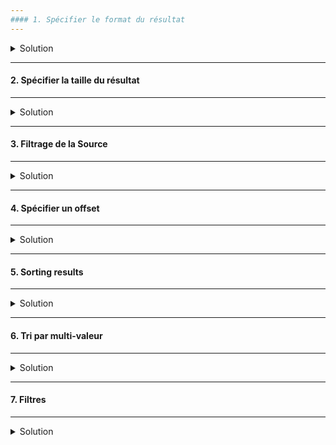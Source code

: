 ```yaml
---
#### 1. Spécifier le format du résultat
---
```

<details>
<summary>Solution</summary>

##### :arrow_forward: Retourner les résultats en YAML

```
GET /recipe?format=yaml
```

##### :arrow_forward: Retourner les résultats en JSON formatté

```
GET /recipe/_search?pretty
{
    "query": {
      "match": { "title": "vegan" }
    }
}
```
Sous Kibana le résultat est mis en forme par défaut, par contre en ligne de commande avec cURL l'utilisation du paramètre `pretty` n'est pas superflu.<br/>
Résulat sans le paramètre `pretty` en ligne de commande :

<img src="https://i.ibb.co/sgP2NBH/01-Screenshot-from-2021-03-19-11-46-10-copy.png" width="80%">

Joli pavé.


</details>

---
#### 2. Spécifier la taille du résultat
---
<details>
<summary>Solution</summary>

##### :arrow_forward: En utilisant un paramètre de la requête

```
GET /recipe/_search?size=2
{
  "_source": false,
  "query": {
    "match": {
      "title": "pasta"
    }
  }
}
```

Même si le nombre de résultat répondant à la recherche est de 9, seuls les 2 éléments ayant le plus haut score de pertinance sont affichés.

<img src="https://i.ibb.co/8r4f31N/02-Screenshot-2021-03-19-Dev-Tools-Elastic.png" width="20%">

##### :arrow_forward: En utilisant le paramètre dans le corps de la requête

```
GET /recipe/_search
{
  "_source": false,
  "size": 2,
  "query": {
    "match": {
      "title": "pasta"
    }
  }
}
```


</details>

---
#### 3. Filtrage de la Source
---
<details>
<summary>Solution</summary>

Par défaut tout le contenu est retourné. Il est possible de réduire la quantité d'information retournée dans source par soucis de clarté ou de réduction du flux sur le réseau, spécialement quand le résultat est très volumineux et avec beaucoup de longs textes.<br/>

##### :arrow_forward: Exclure complétement le champ `_source`
Cela peut être pertinent quand les seules informations ciblées sont les identifiants des documents.
```
GET /recipe/_search
{
  "_source": false,
  "query": {
    "match": { "title": "vegan" }
  }
}
```

Sans `_source` :

<img src="https://i.ibb.co/0KmpCXK/03-1-Screenshot-2021-03-19-Dev-Tools-Elastic.png" width="30%">

Avec `_source` :

<img src="https://i.ibb.co/K9cYGYf/03-2-Screenshot-2021-03-19-Dev-Tools-Elastic.png" width="80%">

##### :arrow_forward: Retourner le champ `created` uniquement

```
GET /recipe/_search
{
  "_source": "created",
  "query": {
    "match": { "title": "vegan" }
  }
}
```

<img src="https://i.ibb.co/jRVmXRF/04-Screenshot-2021-03-19-Dev-Tools-Elastic.png" width="30%">

##### :arrow_forward: Retourner un ensemble de clés spécifiques d'un objet
Rajouter le titre de la recette pour une meilleure lisibilité.
```
GET /recipe/_search
{
  "_source": ["ingredients.name", "title"]
  "query": {
    "match": { "title": "cheese" }
  }
}
```

<img src="https://i.ibb.co/2STM3fd/05-Screenshot-2021-03-19-Dev-Tools-Elastic.png" width="30%">

##### :arrow_forward: Retourner toutes les clés de l'objet `ingredients`

```
GET /recipe/_search
{
  "_source": "ingredients.*",
  "query": {
    "match": { "title": "cheese" }
  }
}
```

<img src="https://i.ibb.co/D1L5Phf/06-Screenshot-2021-03-19-Dev-Tools-Elastic.png" width="30%">

##### :arrow_forward: Retourner l'objet `ingredients` avec toutes les clés et le champ `servings`

```
GET /recipe/_search
{
  "_source": [ "ingredients.*", "servings", "title" ],
  "query": {
    "match": { "title": "cheese" }
  }
}
```

<img src="https://i.ibb.co/wKNtsn6/07-Screenshot-2021-03-19-Dev-Tools-Elastic.png" width="40%">

##### :arrow_forward: Inclure toutes les clés de l'objet `ingredients` object', excepté la clé `name`

```
GET /recipe/_search
{
  "_source": {
    "includes": [ "ingredients.*", "title"],
    "excludes": "ingredients.name"
  },
  "query": {
    "match": { "title": "cheese" }
  }
}
```

<img src="https://i.ibb.co/1f4dh53/08-Screenshot-2021-03-19-Dev-Tools-Elastic.png" width="40%">


</details>

---
#### 4. Spécifier un offset
---
<details>
<summary>Solution</summary>

##### :arrow_forward: Spécifier un offset avec le paramètre `from`

```
GET /recipe/_search
{
  "_source": false,
  "size": 2,
  "from": 2,
  "query": {
    "match": {
      "title": "pasta"
    }
  }
}
```

<img src="https://i.ibb.co/42WZr3t/09-Screenshot-2021-03-19-Dev-Tools-Elastic.png" width="30%">


</details>

---
#### 5. Sorting results
---
<details>
<summary>Solution</summary>

##### :arrow_forward: Tri ascendant (implicite) par `preparation_time_minutes`

```
GET /recipe/_search
{
  "_source": false,
  "query": {
    "match_all": {}
  },
  "sort": [
    "preparation_time_minutes"
  ]
}
```

Malgrè l'exclusion complète de `_source`, le critère de tri est visible dans l'élément `sort`.

<img src="https://i.ibb.co/S6qJYPg/10-Screenshot-2021-03-19-Dev-Tools-Elastic.png" width="30%">

##### :arrow_forward: Tri descendant (explicite) par `created`

```
GET /recipe/_search
{
  "_source": "created",
  "query": {
    "match_all": {}
  },
  "sort": [
    { "created": "desc" }
  ]
}
```

L'élément `created` affiché dans le `sort` n'est pas la date formattée mais la représentation sous forme de nombre de millisecondes depuis le 1er Janvier 1970.

<img src="https://i.ibb.co/GW6XDnd/11-Screenshot-2021-03-19-Dev-Tools-Elastic.png" width="30%">

##### :arrow_forward: Tri par multiple champs

Ici les recettes sont d'abord trièes en fonction du temps de préparation (ascendant) et ensuite par la date de création (descendant).
```
GET /recipe/_search
{
  "_source": [ "preparation_time_minutes", "created" ],
  "query": {
    "match_all": {}
  },
  "sort": [
    { "preparation_time_minutes": "asc" },
    { "created": "desc" }
  ]
}
```


</details>

---
#### 6. Tri par multi-valeur
---
<details>
<summary>Solution</summary>

##### :arrow_forward: Trier par moyenne de ratings (descendant)
```
GET /recipe/_search
{
  "_source": "ratings",
  "query": {
    "match_all": {}
  },
  "sort": [
    {
      "ratings": {
        "order": "desc",
        "mode": "avg"
      }
    }
  ]
}
```

<img src="https://i.ibb.co/Kbx5Zdj/12-Screenshot-2021-03-19-Dev-Tools-Elastic.png" width="30%">

Dans le résultat de la requête l'élément `sort` contient la moyenne des `ratings`, qui est le critère de tri.


</details>

---
#### 7. Filtres
---
<details>
<summary>Solution</summary>

##### :arrow_forward: Ajouter une clause `filter` à la requête `bool`
```
GET /recipe/_search
{
  "query": {
    "bool": {
      "must": [
        {
          "match": {
            "title": "pasta"
          }
        }
      ],
      "filter": [
        {
          "range": {
            "preparation_time_minutes": {
              "lte": 15
            }
          }
        }
      ]
    }
  }
}
```
Seules 3 recettes de `pasta` peuvent être préparées en moins de 15 minutes.

</details>

